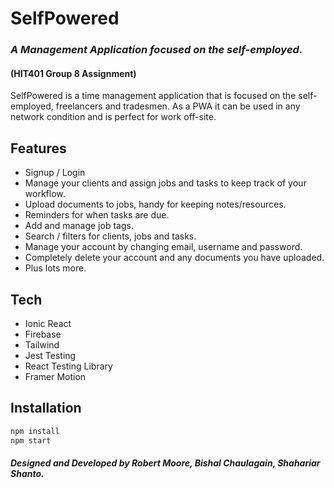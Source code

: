 # SelfPowered

### _A Management Application focused on the self-employed._

#### (HIT401 Group 8 Assignment)

SelfPowered is a time management application that is focused on the self-employed, freelancers and tradesmen. As a PWA
it can be used in any network condition and is perfect for work off-site.

## Features

- Signup / Login
- Manage your clients and assign jobs and tasks to keep track of your workflow.
- Upload documents to jobs, handy for keeping notes/resources.
- Reminders for when tasks are due.
- Add and manage job tags.
- Search / filters for clients, jobs and tasks.
- Manage your account by changing email, username and password.
- Completely delete your account and any documents you have uploaded.
- Plus lots more.

## Tech


- Ionic React
- Firebase
- Tailwind
- Jest Testing
- React Testing Library
- Framer Motion

## Installation

```sh
npm install
npm start
```

#### _Designed and Developed by Robert Moore, Bishal Chaulagain, Shahariar Shanto._
